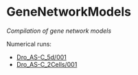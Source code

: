 GeneNetworkModels
=================
*Compilation of gene network models*

Numerical runs:

- [Dro_AS-C_5d/001](Dro_AS-C_5d/Runs/001)
- [Dro_AS-C_2Cells/001](Dro_AS-C_2Cells/Runs/001)
